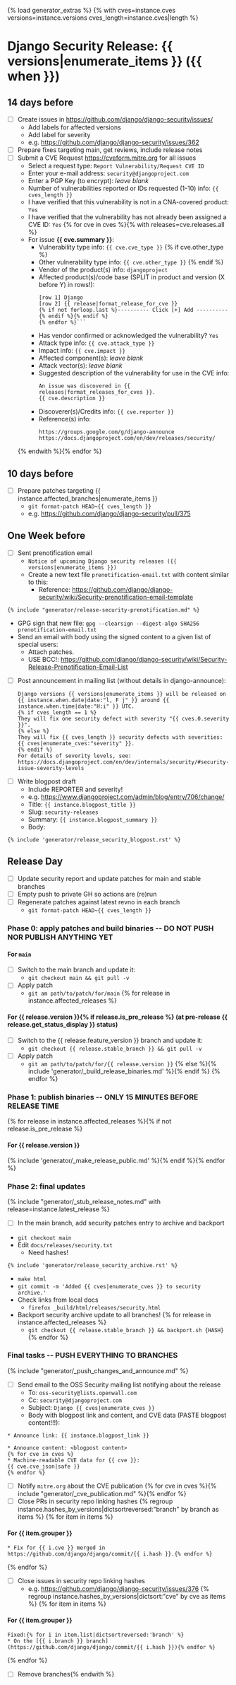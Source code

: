 {% load generator_extras %}
{% with cves=instance.cves versions=instance.versions cves_length=instance.cves|length %}
# Django Security Release: {{ versions|enumerate_items }} ({{ when }})

## 14 days before

- [ ] Create issues in https://github.com/django/django-security/issues/
  - Add labels for affected versions
  - Add label for severity
  - e.g. https://github.com/django/django-security/issues/362
- [ ] Prepare fixes targeting main, get reviews, include release notes
- [ ] Submit a CVE Request https://cveform.mitre.org for all issues
  - Select a request type: `Report Vulnerability/Request CVE ID`
  - Enter your e-mail address: `security@djangoproject.com`
  - Enter a PGP Key (to encrypt): *leave blank*
  - Number of vulnerabilities reported or IDs requested (1-10) info: `{{ cves_length }}`
  - I have verified that this vulnerability is not in a CNA-covered product: `Yes`
  - I have verified that the vulnerability has not already been assigned a CVE ID: `Yes`
  {% for cve in cves %}{% with releases=cve.releases.all %}
  - For issue **{{ cve.summary }}**:
    - Vulnerability type info: `{{ cve.cve_type }}`
    {% if cve.other_type %}
    - Other vulnerability type info: `{{ cve.other_type }}`
    {% endif %}
    - Vendor of the product(s) info: `djangoproject`
    - Affected product(s)/code base (SPLIT in product and version (X before Y) in rows!):
      ```{% for release in releases %}{% if not release.is_pre_release %}
      [row 1] Django
      [row 2] {{ release|format_release_for_cve }}
      {% if not forloop.last %}---------- Click [+] Add ----------{% endif %}{% endif %}
      {% endfor %}```
    - Has vendor confirmed or acknowledged the vulnerability? `Yes`
    - Attack type info: `{{ cve.attack_type }}`
    - Impact info: `{{ cve.impact }}`
    - Affected component(s): *leave blank*
    - Attack vector(s): *leave blank*
    - Suggested description of the vulnerability for use in the CVE info:
      ```
      An issue was discovered in {{ releases|format_releases_for_cves }}.
      {{ cve.description }}
      ```
    - Discoverer(s)/Credits info: `{{ cve.reporter }}`
    - Reference(s) info:
      ```
      https://groups.google.com/g/django-announce
      https://docs.djangoproject.com/en/dev/releases/security/
      ```
  {% endwith %}{% endfor %}

## 10 days before

- [ ] Prepare patches targeting {{ instance.affected_branches|enumerate_items }}
  - `git format-patch HEAD~{{ cves_length }}`
  - e.g. https://github.com/django/django-security/pull/375

## One Week before

- [ ] Sent prenotification email
  - `Notice of upcoming Django security releases ({{ versions|enumerate_items }})`
  - Create a new text file `prenotification-email.txt` with content similar to this:
    - Reference: https://github.com/django/django-security/wiki/Security-prenotification-email-template
```
{% include "generator/release-security-prenotification.md" %}
```
  - GPG sign that new file: `gpg --clearsign --digest-algo SHA256 prenotification-email.txt`
  - Send an email with body using the signed content to a given list of special users:
    - Attach patches.
    - USE BCC!: https://github.com/django/django-security/wiki/Security-Release-Prenotification-Email-List
- [ ] Post announcement in mailing list (without details in django-announce):
    ```
    Django versions {{ versions|enumerate_items }} will be released on
    {{ instance.when.date|date:"l, F j" }} around {{ instance.when.time|date:"H:i" }} UTC.
    {% if cves_length == 1 %}
    They will fix one security defect with severity "{{ cves.0.severity }}".
    {% else %}
    They will fix {{ cves_length }} security defects with severities: {{ cves|enumerate_cves:"severity" }}.
    {% endif %}
    For details of severity levels, see:
    https://docs.djangoproject.com/en/dev/internals/security/#security-issue-severity-levels
    ```
- [ ] Write blogpost draft
  - Include REPORTER and severity!
  - e.g. https://www.djangoproject.com/admin/blog/entry/706/change/
  - Title: `{{ instance.blogpost_title }}`
  - Slug: `security-releases`
  - Summary: `{{ instance.blogpost_summary }}`
  - Body:
```
{% include 'generator/release_security_blogpost.rst' %}
```

## Release Day

- [ ] Update security report and update patches for main and stable branches
- [ ] Empty push to private GH so actions are (re)run
- [ ] Regenerate patches against latest revno in each branch
  - `git format-patch HEAD~{{ cves_length }}`

### Phase 0: apply patches and build binaries -- DO NOT PUSH NOR PUBLISH ANYTHING YET

#### For `main`
- [ ] Switch to the main branch and update it:
  - `git checkout main && git pull -v`
- [ ] Apply patch
  - `git am path/to/patch/for/main`
{% for release in instance.affected_releases %}
#### For {{ release.version }}{% if release.is_pre_release %} (at pre-release {{ release.get_status_display }} status)
- [ ] Switch to the {{ release.feature_version }} branch and update it:
  - `git checkout {{ release.stable_branch }} && git pull -v`
- [ ] Apply patch
  - `git am path/to/patch/for/{{ release.version }}`
{% else %}{% include 'generator/_build_release_binaries.md' %}{% endif %}
{% endfor %}

### Phase 1: publish binaries -- ONLY 15 MINUTES BEFORE RELEASE TIME
{% for release in instance.affected_releases %}{% if not release.is_pre_release %}
#### For {{ release.version }}
{% include 'generator/_make_release_public.md' %}{% endif %}{% endfor %}

### Phase 2: final updates
{% include "generator/_stub_release_notes.md" with release=instance.latest_release %}
- [ ]  In the main branch, add security patches entry to archive and backport
  - `git checkout main`
  - Edit `docs/releases/security.txt`
      - Need hashes!
```
{% include 'generator/release_security_archive.rst' %}
```
  - `make html`
  - `git commit -m 'Added {{ cves|enumerate_cves }} to security archive.'`
  - Check links from local docs
      - `firefox _build/html/releases/security.html`
  - Backport security archive update to all branches!
    {% for release in instance.affected_releases %}
    - `git checkout {{ release.stable_branch }} && backport.sh {HASH}`
    {% endfor %}

### Final tasks -- PUSH EVERYTHING TO BRANCHES

{% include "generator/_push_changes_and_announce.md" %}
- [ ] Send email to the OSS Security mailing list notifying about the release
  - To: `oss-security@lists.openwall.com`
  - Cc: `security@djangoproject.com`
  - Subject: `Django {{ cves|enumerate_cves }}`
  - Body with blogpost link and content, and CVE data (PASTE blogpost content!!!):
```
* Announce link: {{ instance.blogpost_link }}

* Announce content: <blogpost content>
{% for cve in cves %}
* Machine-readable CVE data for {{ cve }}:
{{ cve.cve_json|safe }}
{% endfor %}
```
- [ ] Notify `mitre.org` about the CVE publication
  {% for cve in cves %}{% include "generator/_cve_publication.md" %}{% endfor %}
- [ ] Close PRs in security repo linking hashes
  {% regroup instance.hashes_by_versions|dictsortreversed:"branch" by branch as items %}
  {% for item in items %}
#### For {{ item.grouper }}
```{% for i in item.list %}
* Fix for {{ i.cve }} merged in https://github.com/django/django/commit/{{ i.hash }}.{% endfor %}
```
  {% endfor %}
- [ ] Close issues in security repo linking hashes
  - e.g. https://github.com/django/django-security/issues/376
  {% regroup instance.hashes_by_versions|dictsort:"cve" by cve as items %}
  {% for item in items %}
#### For {{ item.grouper }}
```
Fixed:{% for i in item.list|dictsortreversed:'branch' %}
* On the [{{ i.branch }} branch](https://github.com/django/django/commit/{{ i.hash }}){% endfor %}
```
  {% endfor %}
- [ ] Remove branches{% endwith %}
